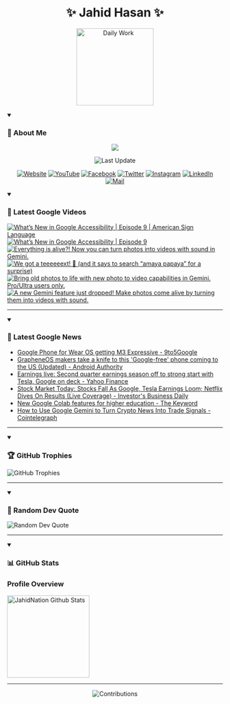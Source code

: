 <h1 align="center">✨ Jahid Hasan ✨</h1>
<p align="center">
  <img alt="Daily Work" height="180px" src="https://i.imgur.com/uhZdH9C.gif" />
</p>
<details open>
 <summary><h3>🌟 About Me</h3></summary>
<p align="center">
  <img src="https://readme-typing-svg.demolab.com/?lines=Learning+is+a+lifelong+journey.;Mistakes+are+the+seeds+of+growth.;Dream+big,+achieve+bigger!;&font=Fira%20Code&center=true&width=500&height=50&color=00FF7F&vCenter=true&pause=1000&size=24" />
</p>

<p align="center">
  <img alt="Last Update" title="Last Update" src="https://img.shields.io/github/last-commit/jahidnation/jahidnation?logo=github&label=LAST+UPDATE&color=blueviolet&style=flat-square"/>
</p>

<p align="center">
  <a href="https://jahid.eu.org">
    <img alt="Website" title="Website" src="https://img.shields.io/badge/Website-000000?logo=Google-Chrome&logoColor=white&style=for-the-badge"/></a>
  <a href="https://youtube.com/@jahidnation">
    <img alt="YouTube" title="YouTube Channel" src="https://img.shields.io/badge/YouTube-FF0000?logo=YouTube&logoColor=white&style=for-the-badge"/></a>
  <a href="https://facebook.com/jahidnation">
    <img alt="Facebook" title="Facebook Page" src="https://img.shields.io/badge/Facebook-4267B2?logo=Facebook&logoColor=white&style=for-the-badge"/></a>
  <a href="https://twitter.com/jahidnation">
    <img alt="Twitter" title="Twitter Profile" src="https://img.shields.io/badge/X-000000?logo=x&logoColor=white&style=for-the-badge"/></a>
  <a href="https://instagram.com/jahidnation">
    <img alt="Instagram" title="Instagram Profile" src="https://img.shields.io/badge/Instagram-E4405F?logo=Instagram&logoColor=white&style=for-the-badge"/></a>
  <a href="https://linkedin.com/in/jahidnation">
    <img alt="LinkedIn" title="LinkedIn Profile" src="https://img.shields.io/badge/LinkedIn-0A66C2?logo=LinkedIn&logoColor=white&style=for-the-badge"/></a>
  <a href="https://mail.google.com/?hl=en&tf=cm&fs=1&to=mail@jahid.eu.org">
    <img alt="Mail" title="Mail Me" src="https://img.shields.io/badge/Email-D14836?logo=Gmail&logoColor=white&style=for-the-badge"/></a>
</p>

</details>

<details open>
 <summary><h3>🎥 Latest Google Videos</h3></summary>

<!-- BEGIN VID -->
<a href="https://www.youtube.com/watch?v=DsnIROseyfc">
  <picture>
    <source media="(prefers-color-scheme: dark)" srcset="https://ytcards.demolab.com/?id=DsnIROseyfc&title=What%E2%80%99s+New+in+Google+Accessibility+%7C+Episode+9+%7C+American+Sign+Language&lang=en&timestamp=1752674608&background_color=%230d1117&title_color=%23ffffff&stats_color=%23dedede&max_title_lines=1&width=250&border_radius=5&duration=439">
    <img src="https://ytcards.demolab.com/?id=DsnIROseyfc&title=What%E2%80%99s+New+in+Google+Accessibility+%7C+Episode+9+%7C+American+Sign+Language&lang=en&timestamp=1752674608&background_color=%23ffffff&title_color=%2324292f&stats_color=%2357606a&max_title_lines=1&width=250&border_radius=5&duration=439" alt="What’s New in Google Accessibility | Episode 9 | American Sign Language" title="What’s New in Google Accessibility | Episode 9 | American Sign Language">
  </picture>
</a>
<a href="https://www.youtube.com/watch?v=aDmSvrb09EY">
  <picture>
    <source media="(prefers-color-scheme: dark)" srcset="https://ytcards.demolab.com/?id=aDmSvrb09EY&title=What%E2%80%99s+New+in+Google+Accessibility+%7C+Episode+9&lang=en&timestamp=1752674570&background_color=%230d1117&title_color=%23ffffff&stats_color=%23dedede&max_title_lines=1&width=250&border_radius=5&duration=439">
    <img src="https://ytcards.demolab.com/?id=aDmSvrb09EY&title=What%E2%80%99s+New+in+Google+Accessibility+%7C+Episode+9&lang=en&timestamp=1752674570&background_color=%23ffffff&title_color=%2324292f&stats_color=%2357606a&max_title_lines=1&width=250&border_radius=5&duration=439" alt="What’s New in Google Accessibility | Episode 9" title="What’s New in Google Accessibility | Episode 9">
  </picture>
</a>
<a href="https://www.youtube.com/shorts/pyEweyngVgo">
  <picture>
    <source media="(prefers-color-scheme: dark)" srcset="https://ytcards.demolab.com/?id=pyEweyngVgo&title=Everything+is+alive%3F%21+Now+you+can+turn+photos+into+videos+with+sound+in+Gemini.&lang=en&timestamp=1752526906&background_color=%230d1117&title_color=%23ffffff&stats_color=%23dedede&max_title_lines=1&width=250&border_radius=5&duration=24">
    <img src="https://ytcards.demolab.com/?id=pyEweyngVgo&title=Everything+is+alive%3F%21+Now+you+can+turn+photos+into+videos+with+sound+in+Gemini.&lang=en&timestamp=1752526906&background_color=%23ffffff&title_color=%2324292f&stats_color=%2357606a&max_title_lines=1&width=250&border_radius=5&duration=24" alt="Everything is alive?! Now you can turn photos into videos with sound in Gemini." title="Everything is alive?! Now you can turn photos into videos with sound in Gemini.">
  </picture>
</a>
<a href="https://www.youtube.com/shorts/5m2ef79HzuA">
  <picture>
    <source media="(prefers-color-scheme: dark)" srcset="https://ytcards.demolab.com/?id=5m2ef79HzuA&title=We+got+a+teeeeeext%21+%F0%9F%93%B2+%28and+it+says+to+search+%E2%80%9Camaya+papaya%E2%80%9D+for+a+surprise%29&lang=en&timestamp=1752334768&background_color=%230d1117&title_color=%23ffffff&stats_color=%23dedede&max_title_lines=1&width=250&border_radius=5&duration=9">
    <img src="https://ytcards.demolab.com/?id=5m2ef79HzuA&title=We+got+a+teeeeeext%21+%F0%9F%93%B2+%28and+it+says+to+search+%E2%80%9Camaya+papaya%E2%80%9D+for+a+surprise%29&lang=en&timestamp=1752334768&background_color=%23ffffff&title_color=%2324292f&stats_color=%2357606a&max_title_lines=1&width=250&border_radius=5&duration=9" alt="We got a teeeeeext! 📲 (and it says to search “amaya papaya” for a surprise)" title="We got a teeeeeext! 📲 (and it says to search “amaya papaya” for a surprise)">
  </picture>
</a>
<a href="https://www.youtube.com/shorts/IPpVEMZNC_Q">
  <picture>
    <source media="(prefers-color-scheme: dark)" srcset="https://ytcards.demolab.com/?id=IPpVEMZNC_Q&title=Bring+old+photos+to+life+with+new+photo+to+video+capabilities+in+Gemini.+Pro%2FUltra+users+only.&lang=en&timestamp=1752264279&background_color=%230d1117&title_color=%23ffffff&stats_color=%23dedede&max_title_lines=1&width=250&border_radius=5&duration=26">
    <img src="https://ytcards.demolab.com/?id=IPpVEMZNC_Q&title=Bring+old+photos+to+life+with+new+photo+to+video+capabilities+in+Gemini.+Pro%2FUltra+users+only.&lang=en&timestamp=1752264279&background_color=%23ffffff&title_color=%2324292f&stats_color=%2357606a&max_title_lines=1&width=250&border_radius=5&duration=26" alt="Bring old photos to life with new photo to video capabilities in Gemini. Pro/Ultra users only." title="Bring old photos to life with new photo to video capabilities in Gemini. Pro/Ultra users only.">
  </picture>
</a>
<a href="https://www.youtube.com/shorts/dypZ3jCr8Gk">
  <picture>
    <source media="(prefers-color-scheme: dark)" srcset="https://ytcards.demolab.com/?id=dypZ3jCr8Gk&title=A+new+Gemini+feature+just+dropped%21+Make+photos+come+alive+by+turning+them+into+videos+with+sound.&lang=en&timestamp=1752162424&background_color=%230d1117&title_color=%23ffffff&stats_color=%23dedede&max_title_lines=1&width=250&border_radius=5&duration=28">
    <img src="https://ytcards.demolab.com/?id=dypZ3jCr8Gk&title=A+new+Gemini+feature+just+dropped%21+Make+photos+come+alive+by+turning+them+into+videos+with+sound.&lang=en&timestamp=1752162424&background_color=%23ffffff&title_color=%2324292f&stats_color=%2357606a&max_title_lines=1&width=250&border_radius=5&duration=28" alt="A new Gemini feature just dropped! Make photos come alive by turning them into videos with sound." title="A new Gemini feature just dropped! Make photos come alive by turning them into videos with sound.">
  </picture>
</a>
<!-- END VID -->

---

</details>

<details open>
 <summary><h3>📝 Latest Google News</h3></summary>

<!-- BLOG-POST-LIST:START -->
- [Google Phone for Wear OS getting M3 Expressive - 9to5Google](https://news.google.com/rss/articles/CBMieEFVX3lxTE94RE52MFVtMlV5cjBxWEdJVVJPUW1nSk1IODJpS0tVUW85SU1nUWVqcmc1QUxwNjZBWnVWXzA0XzREdnROUmFjNGRxcVpwUUYtWl8zNHFfRFllOTBsaW1SSXpEbkszdzZkOW96Rjl0TXBuQlRvZ0NuNA?oc=5)
- [GrapheneOS makers take a knife to this &#39;Google-free&#39; phone coming to the US &lpar;Updated&rpar; - Android Authority](https://news.google.com/rss/articles/CBMiiAFBVV95cUxNY2N3eHBGdFdXdmVpQWlWY2lMajcxZGN5VDM4R3NNM2pUeTUwa1JyUzVieURTTlFnaXdFMU0wbzl1cTNDaDloZzhuaTN6bkJlOFE5RTh1Rm42eGlacmlmQWZmYUNJTjZON2ZySEQ2UWlDU19SWTZyWXRNUHJtcGg2TDMwbV9VSzVL?oc=5)
- [Earnings live: Second quarter earnings season off to strong start with Tesla, Google on deck - Yahoo Finance](https://news.google.com/rss/articles/CBMi2AFBVV95cUxOOXpGcXl4emVoWlJoUkxIajR0TnUwZFpfb1FZNzF6UXlTWUxpcWtTY0M4czlLZTlqMURONTRmbVQ4bzNlVVg2WkdDOThHejN1ejRzTjloeHRLa3lVREdjUURyeXRIcXJ3VTZHNVBfNHhsMXZXR3Q5dHpXR045QTRibThxMVJjSHFKUjlYajJmN3daajBtd1hBb05reEJKRFlsZFFRRVhhamludUdkNXdjeUwzTjJaZWNZUkc3bWN5MFJ0ZXpvZnp6OWc1d0xMN1p0VHpYTHhzWk0?oc=5)
- [Stock Market Today: Stocks Fall As Google, Tesla Earnings Loom; Netflix Dives On Results &lpar;Live Coverage&rpar; - Investor&#39;s Business Daily](https://news.google.com/rss/articles/CBMiuAFBVV95cUxPSWd5aDdJNi1PbFdUenZubnpuNWZJelU2cXdfcVRwQ1FXQ1BZeUVYU19ScTdONExRWVNELUYzRDZ3NnVyN1p1dUU1Z01yRGpPY3lsTV9wSEtRTmFQTmxhOExRYlE4NHlIUG5CWXUySEh3VjUwUWdTbmZFNFJlakJrSkxlTmd1ZjhHR3Y1dGs1WDY2T3hnUUtGaEdiZllpX1Q1RTlpeGtVTlpzVWUwM1ZLUWhIRTZXOTZz?oc=5)
- [New Google Colab features for higher education - The Keyword](https://news.google.com/rss/articles/CBMif0FVX3lxTE4tdDNWOW9ZMWtXdXk1cHBjMVltWUttZ0h0TEFyT0VPRHNvWXY3eUhXc21zd3R0TjJNdFRGMXVYQXFIWEtENWVyYi0yRE9EWmdBNUJpeFBxNTFqa2JUR0ZqZ19pMnlOUWladXE3ekZIbS13V0FRaTA1YmRxU2xzaVE?oc=5)
- [How to Use Google Gemini to Turn Crypto News Into Trade Signals - Cointelegraph](https://news.google.com/rss/articles/CBMimgFBVV95cUxNX09xakxVblFCaEdxZUJ1aDN3bDZKR19jb3ZJc0thTEI4ZHgyeGthWThqNDR5cy11ZHY3bXdGeUpGMnNtNVlsVmpLSGE4NG1fdUNaQ3RLS19pcUJ5Zi1VVTRjdUR1eXEyMUgwTlRoWUs4QkZwcE9ORWt5NkszeS1pc0VhVTMyYVZBR3JsbjhaQzR3V2lVWUMtU0Zn?oc=5)
<!-- BLOG-POST-LIST:END -->

---

</details>

<details open>
 <summary><h3>🏆 GitHub Trophies</h3></summary>

<img alt="GitHub Trophies" title="GitHub Trophies" src="https://github-profile-trophy.vercel.app/?username=jahidnation&column=8&theme=gruvbox&no-frame=true"/>

---

</details>

<details open>
 <summary><h3>💬 Random Dev Quote</h3></summary>

<img alt="Random Dev Quote" title="Random Dev Quote" src="https://quotes-github-readme.vercel.app/api?type=horizontal&theme=radical"/>

---

</details>

<details open> 
  <summary><h3>📊 GitHub Stats</h3></summary>

  <h3>Profile Overview</h3>
  <p>
  <img alt="JahidNation Github Stats" src="https://denvercoder1-github-readme-stats.vercel.app/api/?username=jahidnation&show_icons=true&include_all_commits=true&count_private=true&theme=react&hide_border=true&bg_color=1F222E&title_color=F85D7F&icon_color=F8D866" height="192px"/>
  </p>

---

<p align="center">
<img alt="Contributions" title="Contributions" src="https://github.com/jahidnation/jahidnation/blob/contributions/snake.svg"/>
</p>
